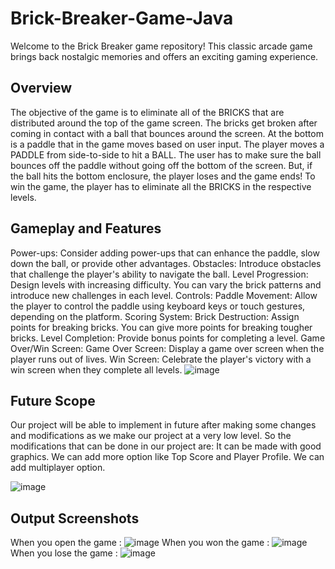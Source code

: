# Brick-Breaker-Game-Java
 Welcome to the Brick Breaker game repository! This classic arcade game brings back nostalgic memories and offers an exciting gaming experience. 
 
## Overview
The objective of the game is to eliminate all of the BRICKS that are distributed around the top of the game screen. The bricks get broken after coming in contact with a ball that bounces around the screen. At the bottom is a paddle that in the game moves based on user input. The player moves a PADDLE from side-to-side to hit a BALL. The user has to make sure the ball bounces off the paddle without going off the bottom of the screen. But, if the ball hits the bottom enclosure, the player loses and the game ends! To win the game, the player has to eliminate all the BRICKS in the respective levels.
 

## Gameplay and Features
Power-ups: Consider adding power-ups that can enhance the paddle, slow down the ball, or provide other advantages.
Obstacles: Introduce obstacles that challenge the player's ability to navigate the ball.
Level Progression: Design levels with increasing difficulty. You can vary the brick patterns and introduce new challenges in each level.
Controls:
Paddle Movement: Allow the player to control the paddle using keyboard keys or touch gestures, depending on the platform.
Scoring System:
Brick Destruction: Assign points for breaking bricks. You can give more points for breaking tougher bricks.
Level Completion: Provide bonus points for completing a level.
Game Over/Win Screen:
Game Over Screen: Display a game over screen when the player runs out of lives.
Win Screen: Celebrate the player's victory with a win screen when they complete all levels.
![image](https://github.com/Md-Arman-Alam/Brick-Breaker-Game-Java-/assets/141524426/3ec3192f-3434-4723-8c22-5e5f34500232)


## Future Scope
Our project will be able to implement in future after making some changes and modifications as we make our project at a very low level. So the modifications that can be done in our project are:
It can be made with good graphics.
We can add more option like Top Score and Player Profile.
We can add multiplayer option.

![image](https://github.com/Md-Arman-Alam/Brick-Breaker-Game-Java-/assets/141524426/e3a0374e-2053-471f-9011-9a4b35a64138)

## Output Screenshots

When you open the game :
![image](https://github.com/Md-Arman-Alam/Brick-Breaker-Game-Java-/assets/141524426/e0841acd-27da-45b1-8825-72b2b4bd72aa)
When you won the game :
![image](https://github.com/Md-Arman-Alam/Brick-Breaker-Game-Java-/assets/141524426/2f1a5150-e884-4feb-80b0-04e2c96ab1c2)
When you lose the game :
![image](https://github.com/Md-Arman-Alam/Brick-Breaker-Game-Java-/assets/141524426/8c801cdd-90a2-49b3-88f0-d055868cde83)







